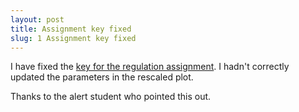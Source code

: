 ```yaml
---
layout: post
title: Assignment key fixed
slug: 1 Assignment key fixed
---
```


I have fixed the [key for the regulation assignment](/materials/regulation.key.pdf). I hadn't correctly updated the parameters in the rescaled plot.

Thanks to the alert student who pointed this out.
